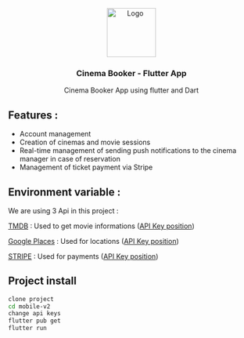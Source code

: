 <div align="center">
  <a>
    <img 
      src="https://cdn3d.iconscout.com/3d/premium/thumb/video-application-9582616-7746822.png?f=webp"
      alt="Logo" 
      height="100" />
  </a>
  <h3 align="center"> Cinema Booker - Flutter App </h3>
  <p align="center">
     Cinema Booker App using flutter and Dart
  </p>
</div>

## Features :

- Account management
- Creation of cinemas and movie sessions
- Real-time management of sending push notifications to the cinema manager in case of reservation
- Management of ticket payment via Stripe

## Environment variable :

We are using 3 Api in this project : 

[TMDB](https://developer.themoviedb.org/reference/intro/getting-started) :  Used to get movie informations ([API Key position](https://github.com/cinema-booker/mobile-v2/blob/46d6537e4686105a02fe7c1a85218b74a490063f/lib/services/movie_service.dart#L5)) 

[Google Places](https://developers.google.com/maps/documentation/places/web-service/overview?hl=fr) : Used for locations ([API Key position](https://github.com/cinema-booker/mobile-v2/blob/46d6537e4686105a02fe7c1a85218b74a490063f/lib/services/places_service.dart#L7)) 


[STRIPE](https://docs.stripe.com/api) : Used for payments ([API Key position](https://github.com/cinema-booker/mobile-v2/blob/46d6537e4686105a02fe7c1a85218b74a490063f/lib/services/stripe_service.dart#L8)) 


## Project install

```bash
clone project 
cd mobile-v2
change api keys
flutter pub get
flutter run
```

